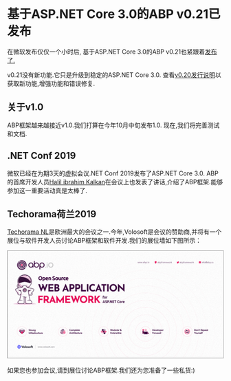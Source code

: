 # 基于ASP.NET Core 3.0的ABP v0.21已发布

在微软发布仅仅一个小时后, 基于ASP.NET Core 3.0的ABP v0.21也紧跟着[发布了.](https://twitter.com/abpframework/status/1176185493119258624)

v0.21没有新功能.它只是升级到稳定的ASP.NET Core 3.0. 查看[v0.20发行说明](https://github.com/abpframework/abp/releases/tag/0.20.0)以获取新功能,增强功能和错误修复.

## 关于v1.0

ABP框架越来越接近v1.0.我们打算在今年10月中旬发布1.0. 现在,我们将完善测试和文档.

## .NET Conf 2019

微软已经在为期3天的虚拟会议.NET Conf 2019发布了ASP.NET Core 3.0. ABP的首席开发人员[Halil ibrahim Kalkan](https://twitter.com/hibrahimkalkan)在会议上也发表了讲话,介绍了ABP框架.能够参加这一重要活动真是太棒了.

## Techorama荷兰2019

[Techorama NL](https://techorama.nl/)是欧洲最大的会议之一.今年,Volosoft是会议的赞助商,并将有一个展位与软件开发人员讨论ABP框架和软件开发.我们的展位墙如下图所示：

![volosoft-booth](volosoft-booth.png)

如果您也参加会议,请到展位讨论ABP框架.我们还为您准备了一些私货:)
